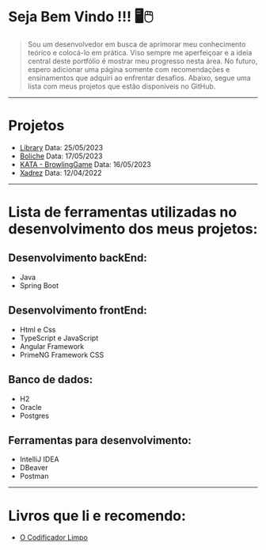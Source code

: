 # Seja Bem Vindo !!! 🖥🖱

> Sou um desenvolvedor em busca de aprimorar meu conhecimento teórico e colocá-lo em prática. Viso sempre me aperfeiçoar e a ideia central deste portfólio é mostrar meu progresso nesta área. No futuro, espero adicionar uma página somente com recomendações e ensinamentos que adquiri ao enfrentar desafios. Abaixo, segue uma lista com meus projetos que estão disponíveis no GitHub.

--------------------------------------------------

# Projetos

* [Library](https://github.com/Tiago-Balbino/Library) Data: 25/05/2023
* [Boliche](https://github.com/Tiago-Balbino/Boliche) Data: 17/05/2023
* [KATA - BrowlingGame](https://github.com/Tiago-Balbino/BowlingGame) Data: 16/05/2023
* [Xadrez](https://github.com/Tiago-Balbino/Projeto-de-Xadrez) Data: 12/04/2022

-------------------------------------------------

# Lista de ferramentas utilizadas no desenvolvimento dos meus projetos:

## Desenvolvimento backEnd:

* Java
* Spring Boot

## Desenvolvimento frontEnd: 

* Html e Css
* TypeScript e JavaScript
* Angular Framework
* PrimeNG Framework CSS

## Banco de dados: 

* H2
* Oracle
* Postgres

## Ferramentas para desenvolvimento: 

* IntelliJ IDEA
* DBeaver
* Postman

-------------------------------------------------

# Livros que li e recomendo: 

* [O Codificador Limpo](https://www.amazon.com.br/codificador-limpo-conduta-programadores-profissionais/dp/8576086476/ref=sr_1_1_sspa?keywords=o+codificador+limpo&qid=1683750836&sprefix=O+Codifica%2Caps%2C250&sr=8-1-spons&psc=1&spLa=ZW5jcnlwdGVkUXVhbGlmaWVyPUE3SDUwWEFNRUZVUEomZW5jcnlwdGVkSWQ9QTA0NTM2NzczUEFER01YUTA0VlpXJmVuY3J5cHRlZEFkSWQ9QTA0MTAyMDAxRENROVJDOVQ1WUM5JndpZGdldE5hbWU9c3BfYXRmJmFjdGlvbj1jbGlja1JlZGlyZWN0JmRvTm90TG9nQ2xpY2s9dHJ1ZQ==)
